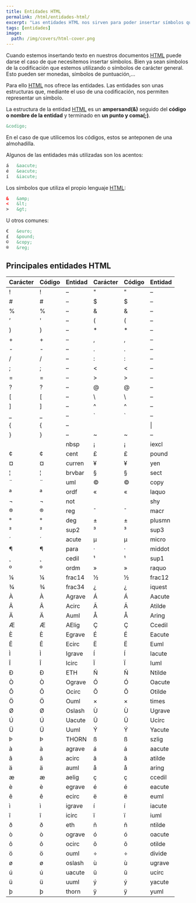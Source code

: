 ```yaml
---
title: Entidades HTML
permalink: /html/entidades-html/
excerpt: "Las entidades HTML nos sirven para poder insertar símbolos que se vean de forma correcta en cualquier codificación del lenguaje."
tags: [entidades]
image:
  path: /img/covers/html-cover.png
---
```


Cuando estemos insertando texto en nuestros documentos [HTML](https://www.manualweb.net/html/) puede darse el caso de que necesitemos insertar símbolos. Bien ya sean símbolos de la codificación que estemos utilizando o símbolos de carácter general. Esto pueden ser monedas, símbolos de puntuación,…


Para ello [HTML](https://www.manualweb.net/html/) nos ofrece las entidades. Las entidades son unas estructuras que, mediante el uso de una codificación, nos permiten representar un símbolo.


La estructura de la entidad [HTML](https://www.manualweb.net/html/) es un **ampersand(&)** seguido del **código o nombre de la entidad** y terminado en **un punto y coma(;)**.


```html
&codigo;
```


En el caso de que utilicemos los códigos, estos se anteponen de una almohadilla.


Algunos de las entidades más utilizadas son los acentos:


```html
á   &aacute;
é   &eacute;
í   &iacute;
```


Los símbolos que utiliza el propio lenguaje [HTML](https://www.manualweb.net/html/):


```html
&   &amp;
<   &lt;
>   &gt;
```


U otros comunes:


```html
€   &euro;
£   &pound;
©   &copy;
®   &reg;
```


## Principales entidades HTML


| **Carácter** | **Código** | **Entidad** | **Carácter** | **Código** | **Entidad** |
| ------------ | ---------- | ----------- | ------------ | ---------- | ----------- |
| !            | &#33;      | –           | "            | &#34;      | –           |
| #            | &#35;      | –           | $            | &#36;      | –           |
| %            | &#37;      | –           | &            | &#38;      | –           |
| ’            | &#39;      | –           | (            | &#40;      | –           |
| )            | &#41;      | –           | *            | &#42;      | –           |
| +            | &#43;      | –           | ,            | &#44;      | –           |
| -            | &#45;      | –           | .            | &#46;      | –           |
| /            | &#47;      | –           | :            | &#58;      | –           |
| ;            | &#59;      | –           | <            | &#60;      | –           |
| =            | &#61;      | –           | >            | &#62;      | –           |
| ?            | &#63;      | –           | @            | &#64;      | –           |
| [            | &#91;      | –           | \            | &#92;      | –           |
| ]            | &#93;      | –           | ^            | &#94;      | –           |
| _            | &#95;      | –           | `            | &#96;      | –           |
| {            | &#123;     | –           | |            | &#124;     | –           |
| }            | &#125;     | –           | ~            | &#126;     | –           |
|              | &#160;     | nbsp        | ¡            | &#161;     | iexcl       |
| ¢            | &#162;     | cent        | £            | &#163;     | pound       |
| ¤            | &#164;     | curren      | ¥            | &#165;     | yen         |
| ¦            | &#166;     | brvbar      | §            | &#167;     | sect        |
| ¨            | &#168;     | uml         | ©            | &#169;     | copy        |
| ª            | &#170;     | ordf        | «            | &#171;     | laquo       |
| ¬            | &#172;     | not         |              | &#173;     | shy         |
| ®            | &#174;     | reg         | ¯            | &#175;     | macr        |
| °            | &#176;     | deg         | ±            | &#177;     | plusmn      |
| ²            | &#178;     | sup2        | ³            | &#179;     | sup3        |
| ´            | &#180;     | acute       | µ            | &#181;     | micro       |
| ¶            | &#182;     | para        | ·            | &#183;     | middot      |
| ¸            | &#184;     | cedil       | ¹            | &#185;     | sup1        |
| º            | &#186;     | ordm        | »            | &#187;     | raquo       |
| ¼            | &#188;     | frac14      | ½            | &#189;     | frac12      |
| ¾            | &#190;     | frac34      | ¿            | &#191;     | iquest      |
| À            | &#192;     | Agrave      | Á            | &#193;     | Aacute      |
| Â            | &#194;     | Acirc       | Ã            | &#195;     | Atilde      |
| Ä            | &#196;     | Auml        | Å            | &#197;     | Aring       |
| Æ            | &#198;     | AElig       | Ç            | &#199;     | Ccedil      |
| È            | &#200;     | Egrave      | É            | &#201;     | Eacute      |
| Ê            | &#202;     | Ecirc       | Ë            | &#203;     | Euml        |
| Ì            | &#204;     | Igrave      | Í            | &#205;     | Iacute      |
| Î            | &#206;     | Icirc       | Ï            | &#207;     | Iuml        |
| Ð            | &#208;     | ETH         | Ñ            | &#209;     | Ntilde      |
| Ò            | &#210;     | Ograve      | Ó            | &#211;     | Oacute      |
| Ô            | &#212;     | Ocirc       | Õ            | &#213;     | Otilde      |
| Ö            | &#214;     | Ouml        | ×            | &#215;     | times       |
| Ø            | &#216;     | Oslash      | Ù            | &#217;     | Ugrave      |
| Ú            | &#218;     | Uacute      | Û            | &#219;     | Ucirc       |
| Ü            | &#220;     | Uuml        | Ý            | &#221;     | Yacute      |
| Þ            | &#222;     | THORN       | ß            | &#223;     | szlig       |
| à            | &#224;     | agrave      | á            | &#225;     | aacute      |
| â            | &#226;     | acirc       | ã            | &#227;     | atilde      |
| ä            | &#228;     | auml        | å            | &#229;     | aring       |
| æ            | &#230;     | aelig       | ç            | &#231;     | ccedil      |
| è            | &#232;     | egrave      | é            | &#233;     | eacute      |
| ê            | &#234;     | ecirc       | ë            | &#235;     | euml        |
| ì            | &#236;     | igrave      | í            | &#237;     | iacute      |
| î            | &#238;     | icirc       | ï            | &#239;     | iuml        |
| ð            | &#240;     | eth         | ñ            | &#241;     | ntilde      |
| ò            | &#242;     | ograve      | ó            | &#243;     | oacute      |
| ô            | &#244;     | ocirc       | õ            | &#245;     | otilde      |
| ö            | &#246;     | ouml        | ÷            | &#247;     | divide      |
| ø            | &#248;     | oslash      | ù            | &#249;     | ugrave      |
| ú            | &#250;     | uacute      | û            | &#251;     | ucirc       |
| ü            | &#252;     | uuml        | ý            | &#253;     | yacute      |
| þ            | &#254;     | thorn       | ÿ            | &#255;     | yuml        |

